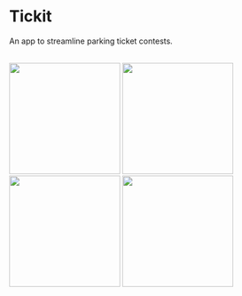 # Tickit

An app to streamline parking ticket contests.
<br/><br/>

<img src="https://lh3.googleusercontent.com/pw/ACtC-3c4FC1xpHrUOSEfWwhfWMABfPqM8NpQJVSUuRKps6Iyxt-tX5BL_VcEOcUxsjzz4wkwnXhWZfMSLlPDK6XIzuCanHum4MhTLLVqCNVr3wgPfnagrOifbI2fidpmXQtWHsfSjx6TUAIGr9RRyCMrEjH-=w551-h978-no" width="200">

<img src="https://lh3.googleusercontent.com/pw/ACtC-3fO_XhRhK0FVYIpmvs5nj4HRrjXuJnZLnJ5JYS3WONsrwGrupzEOF1y8r-mbYNDgiasx38jh4UzxRfULHGZy4BrWhlzEUNW9AnqzTUIv7NAq2CzEco6Vle5ZKCo7TECVSzbYU-0MkU8JtjyX4PmHFB-=w523-h929-no?authuser=0" width="200">

<img src="https://lh3.googleusercontent.com/pw/ACtC-3cRSjVMLjR0CxeVNs2fax7VJakzYe__z0lsvRLfuAeOT45MzHDgHzXxoZP8qOLKPuUXI-4_3EUaUq6jWqsHtLF1gwcH-Za5NECf2hFfUDvob7g9aleCyYI_a2pyVYKfnDXfdr9vSczDB5KX3Ytx2SgT=w523-h929-no?authuser=0" width="200">

<img src="https://lh3.googleusercontent.com/pw/ACtC-3e8r2Krl_xWET_q3UAPwvPloPGuAn0kYTtEQ-XNSEEkRIAuZK-7QtzHw4JYT1IesfWlcF6BCq2iUpUV1ws_co3lF17i3ra0RC6880W-KWnIvmyPRjtp2HXWsFGGCL_ukyQ4JqCvrrypu8tdBiTcROjL=w523-h929-no?authuser=0" width="200">





